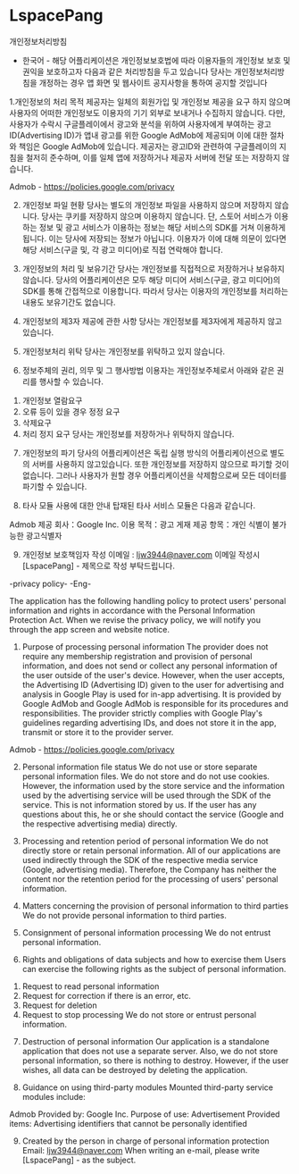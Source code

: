 # LspacePang

개인정보처리방침
- 한국어 -
해당 어플리케이션은 개인정보보호법에 따라 이용자들의 개인정보 보호 및 권익을 보호하고자 다음과 같은 처리방침을 두고 있습니다
당사는 개인정보처리방침을 개정하는 경우 앱 화면 및 웹사이트 공지사항을 통하여 공지할 것입니다

1.개인정보의 처리 목적
제공자는 일체의 회원가입 및 개인정보 제공을 요구 하지 않으며 사용자의 어떠한 개인정보도 이용자의 기기 외부로 보내거나 수집하지 않습니다.
다만, 사용자가 수락시 구글플레이에서 광고와 분석을 위하여 사용자에게 부여하는 광고ID(Advertising ID)가 앱내 광고를 위한
Google AdMob에 제공되며 이에 대한 절차와 책임은 Google AdMob에 있습니다.
제공자는 광고ID와 관련하여 구글플레이의 지침을 철저히 준수하며, 이를 일체 앱에 저장하거나 제공자 서버에 전달 또는 저장하지 않습니다.

Admob - https://policies.google.com/privacy


2. 개인정보 파일 현황
당사는 별도의 개인정보 파일을 사용하지 않으며 저장하지 않습니다.
당사는 쿠키를 저장하지 않으며 이용하지 않습니다.
단, 스토어 서비스가 이용하는 정보 및 광고 서비스가 이용하는 정보는 해당 서비스의 SDK를 거쳐 이용하게 됩니다. 이는 당사에 저장되는 정보가 아닙니다.
이용자가 이에 대해 의문이 있다면 해당 서비스(구글 및, 각 광고 미디어)로 직접 연락해야 합니다.

3. 개인정보의 처리 및 보유기간
당사는 개인정보를 직접적으로 저장하거나 보유하지 않습니다.
당사의 어플리케이션은 모두 해당 미디어 서비스(구글, 광고 미디어)의 SDK를 통해 간접적으로 이용합니다.
따라서 당사는 이용자의 개인정보를 처리하는 내용도 보유기간도 없습니다.

4. 개인정보의 제3자 제공에 관한 사항
당사는 개인정보를 제3자에게 제공하지 않고 있습니다.

5. 개인정보처리 위탁
당사는 개인정보를 위탁하고 있지 않습니다.

6. 정보주체의 권리, 의무 및 그 행사방법
이용자는 개인정보주체로서 아래와 같은 권리를 행사할 수 있습니다.
1) 개인정보 열람요구
2) 오류 등이 있을 경우 정정 요구
3) 삭제요구
4) 처리 정지 요구
당사는 개인정보를 저장하거나 위탁하지 않습니다.

7. 개인정보의 파기
당사의 어플리케이션은 독립 실행 방식의 어플리케이션으로 별도의 서버를 사용하지 않고있습니다.
또한 개인정보를 저장하지 않으므로 파기할 것이 없습니다.
그러나 사용자가 원할 경우 어플리케이션을 삭제함으로써 모든 데이터를 파기할 수 있습니다.

8. 타사 모듈 사용에 대한 안내
탑재된 타사 서비스 모듈은 다음과 같습니다.

Admob
제공 회사：Google Inc.
이용 목적：광고 게재
제공 항목：개인 식별이 불가능한 광고식별자


9. 개인정보 보호책임자 작성
이메일 : ljw3944@naver.com
이메일 작성시 [LspacePang] - 제목으로 작성 부탁드립니다.


-privacy policy-
-Eng-

The application has the following handling policy to protect users' personal information and rights in accordance with the Personal Information Protection Act.
When we revise the privacy policy, we will notify you through the app screen and website notice.

1. Purpose of processing personal information
The provider does not require any membership registration and provision of personal information, and does not send or collect any personal information of the user outside of the user's device.
However, when the user accepts, the Advertising ID (Advertising ID) given to the user for advertising and analysis in Google Play is used for in-app advertising.
It is provided by Google AdMob and Google AdMob is responsible for its procedures and responsibilities.
The provider strictly complies with Google Play's guidelines regarding advertising IDs, and does not store it in the app, transmit or store it to the provider server.

Admob - https://policies.google.com/privacy


2. Personal information file status
We do not use or store separate personal information files.
We do not store and do not use cookies.
However, the information used by the store service and the information used by the advertising service will be used through the SDK of the service. This is not information stored by us.
If the user has any questions about this, he or she should contact the service (Google and the respective advertising media) directly.

3. Processing and retention period of personal information
We do not directly store or retain personal information.
All of our applications are used indirectly through the SDK of the respective media service (Google, advertising media).
Therefore, the Company has neither the content nor the retention period for the processing of users' personal information.

4. Matters concerning the provision of personal information to third parties
We do not provide personal information to third parties.

5. Consignment of personal information processing
We do not entrust personal information.

6. Rights and obligations of data subjects and how to exercise them
Users can exercise the following rights as the subject of personal information.
1) Request to read personal information
2) Request for correction if there is an error, etc.
3) Request for deletion
4) Request to stop processing
We do not store or entrust personal information.

7. Destruction of personal information
Our application is a standalone application that does not use a separate server.
Also, we do not store personal information, so there is nothing to destroy.
However, if the user wishes, all data can be destroyed by deleting the application.

8. Guidance on using third-party modules
Mounted third-party service modules include:

Admob
Provided by: Google Inc.
Purpose of use: Advertisement
Provided items: Advertising identifiers that cannot be personally identified


9. Created by the person in charge of personal information protection
Email: ljw3944@naver.com
When writing an e-mail, please write [LspacePang] - as the subject.
